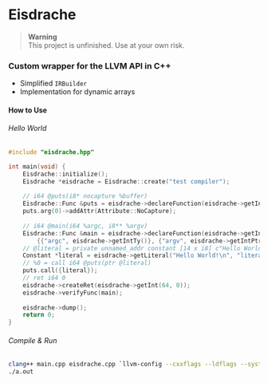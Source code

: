 # Eisdrache

> __Warning__ \
> This project is unfinished. Use at your own risk.

### Custom wrapper for the LLVM API in C++

- Simplified `IRBuilder`
- Implementation for dynamic arrays

#### How to Use

###### Hello World

```cpp
#include "eisdrache.hpp"

int main(void) {
    Eisdrache::initialize();
    Eisdrache *eisdrache = Eisdrache::create("test compiler");
    
    // i64 @puts(i8* nocapture %buffer)
    Eisdrache::Func &puts = eisdrache->declareFunction(eisdrache->getIntTy(), "puts", {eisdrache->getIntPtrTy(8)});
    puts.arg(0)->addAttr(Attribute::NoCapture);
    
    // i64 @main(i64 %argc, i8** %argv)
    Eisdrache::Func &main = eisdrache->declareFunction(eisdrache->getIntTy(), "main", 
        {{"argc", eisdrache->getIntTy()}, {"argv", eisdrache->getIntPtrPtrTy(8)}}, true);
    // @literal = private unnamed_addr constant [14 x i8] c"Hello World!\0A\00"
    Constant *literal = eisdrache->getLiteral("Hello World!\n", "literal");
    // %0 = call i64 @puts(ptr @literal)
    puts.call({literal});
    // ret i64 0
    eisdrache->createRet(eisdrache->getInt(64, 0));
    eisdrache->verifyFunc(main);
    
    eisdrache->dump();
    return 0;
}
```

###### Compile & Run

```zsh
clang++ main.cpp eisdrache.cpp `llvm-config --cxxflags --ldflags --system-libs --libs core` -std=c++20 -stdlib=libc++ 
./a.out
```